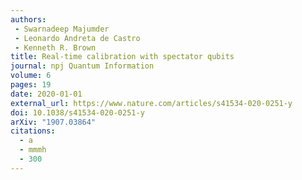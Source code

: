 ```yaml
---
authors:
 - Swarnadeep Majumder
 - Leonardo Andreta de Castro
 - Kenneth R. Brown
title: Real-time calibration with spectator qubits
journal: npj Quantum Information
volume: 6
pages: 19
date: 2020-01-01
external_url: https://www.nature.com/articles/s41534-020-0251-y
doi: 10.1038/s41534-020-0251-y
arXiv: "1907.03864"
citations:
  - a
  - mmmh
  - 300
---
```

